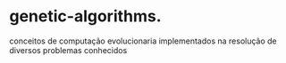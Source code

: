 # genetic-algorithms.
conceitos de computação evolucionaria implementados na resolução de diversos problemas conhecidos
